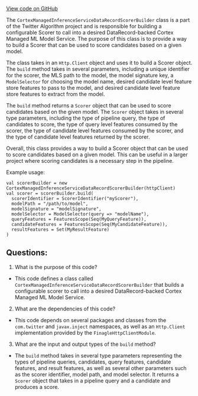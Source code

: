 [View code on GitHub](https://github.com/misbahsy/the-algorithm/product-mixer/component-library/src/main/scala/com/twitter/product_mixer/component_library/scorer/cortex/CortexManagedInferenceServiceDataRecordScorerBuilder.scala)

The `CortexManagedInferenceServiceDataRecordScorerBuilder` class is a part of the Twitter Algorithm project and is responsible for building a configurable Scorer to call into a desired DataRecord-backed Cortex Managed ML Model Service. The purpose of this class is to provide a way to build a Scorer that can be used to score candidates based on a given model. 

The class takes in an `Http.Client` object and uses it to build a Scorer object. The `build` method takes in several parameters, including a unique identifier for the scorer, the MLS path to the model, the model signature key, a `ModelSelector` for choosing the model name, desired candidate level feature store features to pass to the model, and desired candidate level feature store features to extract from the model. 

The `build` method returns a `Scorer` object that can be used to score candidates based on the given model. The `Scorer` object takes in several type parameters, including the type of pipeline query, the type of candidates to score, the type of query level features consumed by the scorer, the type of candidate level features consumed by the scorer, and the type of candidate level features returned by the scorer. 

Overall, this class provides a way to build a Scorer object that can be used to score candidates based on a given model. This can be useful in a larger project where scoring candidates is a necessary step in the pipeline. 

Example usage:

```
val scorerBuilder = new CortexManagedInferenceServiceDataRecordScorerBuilder(httpClient)
val scorer = scorerBuilder.build(
  scorerIdentifier = ScorerIdentifier("myScorer"),
  modelPath = "/path/to/model",
  modelSignature = "modelSignature",
  modelSelector = ModelSelector(query => "modelName"),
  queryFeatures = FeaturesScope(Seq(MyQueryFeature)),
  candidateFeatures = FeaturesScope(Seq(MyCandidateFeature)),
  resultFeatures = Set(MyResultFeature)
)
```
## Questions: 
 1. What is the purpose of this code?
- This code defines a class called `CortexManagedInferenceServiceDataRecordScorerBuilder` that builds a configurable scorer to call into a desired DataRecord-backed Cortex Managed ML Model Service.

2. What are the dependencies of this code?
- This code depends on several packages and classes from the `com.twitter` and `javax.inject` namespaces, as well as an `Http.Client` implementation provided by the `FinagleHttpClientModule`.

3. What are the input and output types of the `build` method?
- The `build` method takes in several type parameters representing the types of pipeline queries, candidates, query features, candidate features, and result features, as well as several other parameters such as the scorer identifier, model path, and model selector. It returns a `Scorer` object that takes in a pipeline query and a candidate and produces a score.